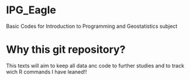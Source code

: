 # IPG_Eagle
Basic Codes for Introduction to Programming and Geostatistics subject

# Why this git repository?
This texts will aim to keep all data anc code to further studies and to track wich R commands I have leaned!!
